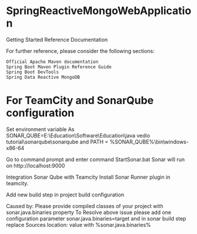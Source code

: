 # SpringReactiveMongoWebApplication

Getting Started
Reference Documentation

For further reference, please consider the following sections:

    Official Apache Maven documentation
    Spring Boot Maven Plugin Reference Guide
    Spring Boot DevTools
    Spring Data Reactive MongoDB



# For TeamCity and SonarQube configuration 

Set environment variable 
As SONAR_QUBE=E:\Education\Software\Education\java vedio tutorial\sonarqube\sonarqube
and PATH = %SONAR_QUBE%\bin\windows-x86-64

Go to command prompt and enter command StartSonar.bat
Sonar will run on http://localhost:9000


Integration Sonar Qube with Teamcity
Install Sonar Runner plugin in teamcity.

Add new build step in project build configuration

Caused by: Please provide compiled classes of your project with sonar.java.binaries property
To Resolve above issue please add one configuration parameter sonar.java.binaries=target and in sonar build step replace 
Sources location: value with %sonar.java.binaries%
